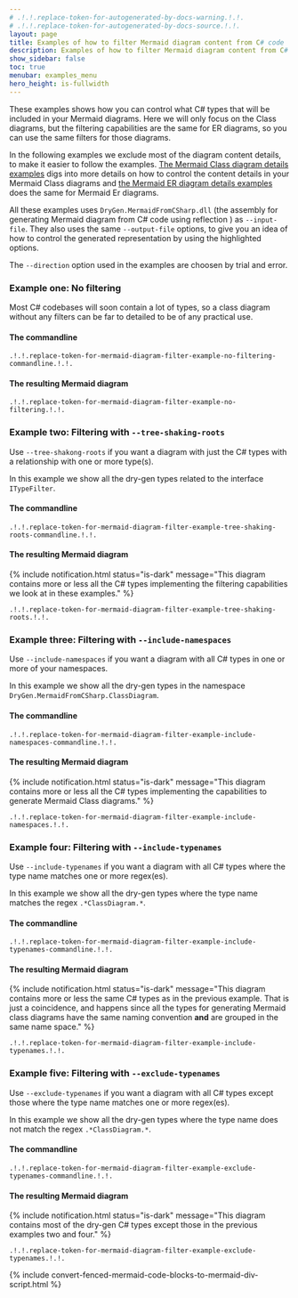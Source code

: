 ```yaml
---
# .!.!.replace-token-for-autogenerated-by-docs-warning.!.!.
# .!.!.replace-token-for-autogenerated-by-docs-source.!.!.
layout: page
title: Examples of how to filter Mermaid diagram content from C# code
description: Examples of how to filter Mermaid diagram content from C# code
show_sidebar: false
toc: true
menubar: examples_menu
hero_height: is-fullwidth
---
```

These examples shows how you can control what C# types that will be included in your Mermaid diagrams. 
Here we will only focus on the Class diagrams, but the filtering capabilities are the same for ER diagrams, so you can use the same filters for those diagrams.

In the following examples we exclude most of the diagram content details, to make it easier to follow the examples. 
[The Mermaid Class diagram details examples](../mermaid-class-diagram-details/) digs into more details on how to control the content details in your Mermaid Class diagrams and 
[the Mermaid ER diagram details examples](../mermaid-er-diagram-details/) does the same for Mermaid Er diagrams.

All these examples uses `DryGen.MermaidFromCSharp.dll` (the assembly for generating Mermaid diagram from C# code using reflection ) as `--input-file`. 
They also uses the same `--output-file` options, to give you an idea of how to control the generated representation by using the highlighted options. 

The `--direction` option used in the examples are choosen by trial and error.
### Example one: No filtering
Most C# codebases will soon contain a lot of types, so a class diagram without any filters can be far to detailed to be of any practical use.
#### The commandline
`.!.!.replace-token-for-mermaid-diagram-filter-example-no-filtering-commandline.!.!.`
#### The resulting Mermaid diagram
```mermaid
.!.!.replace-token-for-mermaid-diagram-filter-example-no-filtering.!.!.
```
### Example two: Filtering with `--tree-shaking-roots`
Use `--tree-shakong-roots` if you want a diagram with just the C# types with a relationship with one or more type(s). 

In this example we show all the dry-gen types related to the interface `ITypeFilter`. 
#### The commandline
`.!.!.replace-token-for-mermaid-diagram-filter-example-tree-shaking-roots-commandline.!.!.`
#### The resulting Mermaid diagram
{% include notification.html status="is-dark" 
message="This diagram contains more or less all the C# types implementing the filtering capabilities we look at in these examples." %}
```mermaid
.!.!.replace-token-for-mermaid-diagram-filter-example-tree-shaking-roots.!.!.
```
### Example three: Filtering with `--include-namespaces`
Use `--include-namespaces` if you want a diagram with all C# types in one or more of your namespaces. 

In this example we show all the dry-gen types in the namespace `DryGen.MermaidFromCSharp.ClassDiagram`. 
#### The commandline
`.!.!.replace-token-for-mermaid-diagram-filter-example-include-namespaces-commandline.!.!.`
#### The resulting Mermaid diagram
{% include notification.html status="is-dark" 
message="This diagram contains more or less all the C# types implementing the capabilities to generate Mermaid Class diagrams." %}
```mermaid
.!.!.replace-token-for-mermaid-diagram-filter-example-include-namespaces.!.!.
```
### Example four: Filtering with `--include-typenames`
Use `--include-typenames` if you want a diagram with all C# types where the type name matches one or more regex(es). 

In this example we show all the dry-gen types where the type name matches the regex `.*ClassDiagram.*`. 
#### The commandline
`.!.!.replace-token-for-mermaid-diagram-filter-example-include-typenames-commandline.!.!.`
#### The resulting Mermaid diagram
{% include notification.html status="is-dark" 
message="This diagram contains more or less the same C# types as in the previous example. That is just a coincidence, and happens since all the types for generating Mermaid class diagrams have the same naming convention **and** are grouped in the same name space." %}
```mermaid
.!.!.replace-token-for-mermaid-diagram-filter-example-include-typenames.!.!.
```
### Example five: Filtering with `--exclude-typenames`
Use `--exclude-typenames` if you want a diagram with all C# types except those where the type name matches one or more regex(es). 

In this example we show all the dry-gen types where the type name does not match the regex `.*ClassDiagram.*`. 
#### The commandline
`.!.!.replace-token-for-mermaid-diagram-filter-example-exclude-typenames-commandline.!.!.`
#### The resulting Mermaid diagram
{% include notification.html status="is-dark" 
message="This diagram contains most of the dry-gen C# types except those in the previous examples two and four." %}
```mermaid
.!.!.replace-token-for-mermaid-diagram-filter-example-exclude-typenames.!.!.
```
{% include convert-fenced-mermaid-code-blocks-to-mermaid-div-script.html %}